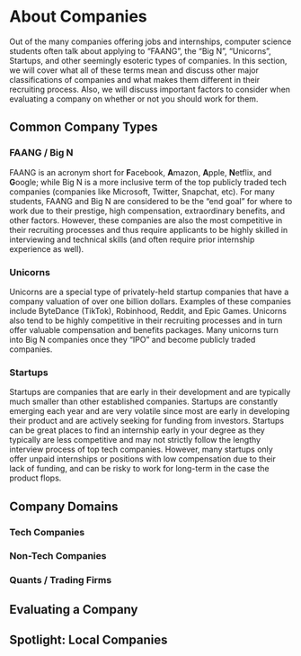 # About Companies

Out of the many companies offering jobs and internships, computer science students often talk about applying to “FAANG”, the “Big N”, “Unicorns”, Startups, and other seemingly esoteric types of companies. In this section, we will cover what all of these terms mean and discuss other major classifications of companies and what makes them different in their recruiting process. Also, we will discuss important factors to consider when evaluating a company on whether or not you should work for them.


## Common Company Types


### FAANG / Big N

FAANG is an acronym short for **F**acebook, **A**mazon, **A**pple, **N**etflix, and **G**oogle; while Big N is a more inclusive term of the top publicly traded tech companies (companies like Microsoft, Twitter, Snapchat, etc). For many students, FAANG and Big N are considered to be the “end goal” for where to work due to their prestige, high compensation, extraordinary benefits, and other factors. However, these companies are also the most competitive in their recruiting processes and thus require applicants to be highly skilled in interviewing and technical skills (and often require prior internship experience as well).


### Unicorns

Unicorns are a special type of privately-held startup companies that have a company valuation of over one billion dollars. Examples of these companies include ByteDance (TikTok), Robinhood, Reddit, and Epic Games. Unicorns also tend to be highly competitive in their recruiting processes and in turn offer valuable compensation and benefits packages. Many unicorns turn into Big N companies once they “IPO” and become publicly traded companies.


### Startups

Startups are companies that are early in their development and are typically much smaller than other established companies. Startups are constantly emerging each year and are very volatile since most are early in developing their product and are actively seeking for funding from investors. Startups can be great places to find an internship early in your degree as they typically are less competitive and may not strictly follow the lengthy interview process of top tech companies. However, many startups only offer unpaid internships or positions with low compensation due to their lack of funding, and can be risky to work for long-term in the case the product flops.


## Company Domains


### Tech Companies


### Non-Tech Companies


### Quants / Trading Firms


## Evaluating a Company


## Spotlight: Local Companies